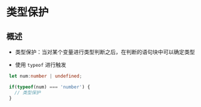 # 类型保护

## 概述

+ 类型保护：当对某个变量进行类型判断之后，在判断的语句块中可以确定类型

+ 使用 `typeof` 进行触发

 ```ts
  let num:number | undefined;

  if(typeof(num) === 'number') {
    // 类型保护
  }
  ```
